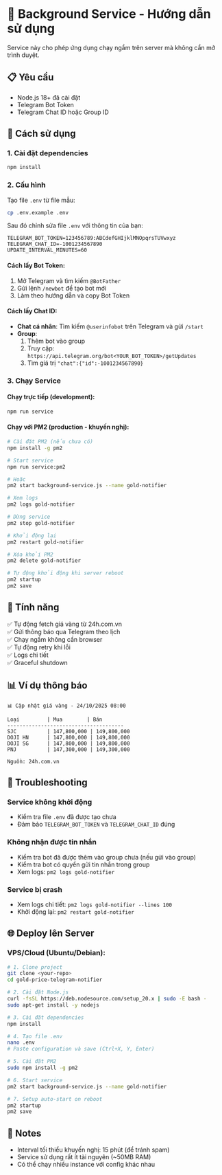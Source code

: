 # 🤖 Background Service - Hướng dẫn sử dụng

Service này cho phép ứng dụng chạy ngầm trên server mà không cần mở trình duyệt.

## 📋 Yêu cầu

- Node.js 18+ đã cài đặt
- Telegram Bot Token
- Telegram Chat ID hoặc Group ID

## 🚀 Cách sử dụng

### 1. Cài đặt dependencies

```bash
npm install
```

### 2. Cấu hình

Tạo file `.env` từ file mẫu:

```bash
cp .env.example .env
```

Sau đó chỉnh sửa file `.env` với thông tin của bạn:

```env
TELEGRAM_BOT_TOKEN=123456789:ABCdefGHIjklMNOpqrsTUVwxyz
TELEGRAM_CHAT_ID=-1001234567890
UPDATE_INTERVAL_MINUTES=60
```

#### Cách lấy Bot Token:
1. Mở Telegram và tìm kiếm `@BotFather`
2. Gửi lệnh `/newbot` để tạo bot mới
3. Làm theo hướng dẫn và copy Bot Token

#### Cách lấy Chat ID:
- **Chat cá nhân**: Tìm kiếm `@userinfobot` trên Telegram và gửi `/start`
- **Group**: 
  1. Thêm bot vào group
  2. Truy cập: `https://api.telegram.org/bot<YOUR_BOT_TOKEN>/getUpdates`
  3. Tìm giá trị `"chat":{"id":-1001234567890}`

### 3. Chạy Service

#### Chạy trực tiếp (development):

```bash
npm run service
```

#### Chạy với PM2 (production - khuyến nghị):

```bash
# Cài đặt PM2 (nếu chưa có)
npm install -g pm2

# Start service
npm run service:pm2

# Hoặc
pm2 start background-service.js --name gold-notifier

# Xem logs
pm2 logs gold-notifier

# Dừng service
pm2 stop gold-notifier

# Khởi động lại
pm2 restart gold-notifier

# Xóa khỏi PM2
pm2 delete gold-notifier

# Tự động khởi động khi server reboot
pm2 startup
pm2 save
```

## 🎯 Tính năng

✅ Tự động fetch giá vàng từ 24h.com.vn  
✅ Gửi thông báo qua Telegram theo lịch  
✅ Chạy ngầm không cần browser  
✅ Tự động retry khi lỗi  
✅ Logs chi tiết  
✅ Graceful shutdown  

## 📊 Ví dụ thông báo

```
📊 Cập nhật giá vàng - 24/10/2025 08:00

Loại         | Mua        | Bán
--------------------------------------
SJC          | 147,800,000 | 149,800,000
DOJI HN      | 147,800,000 | 149,800,000
DOJI SG      | 147,800,000 | 149,800,000
PNJ          | 147,300,000 | 149,300,000

Nguồn: 24h.com.vn
```

## 🔧 Troubleshooting

### Service không khởi động
- Kiểm tra file `.env` đã được tạo chưa
- Đảm bảo `TELEGRAM_BOT_TOKEN` và `TELEGRAM_CHAT_ID` đúng

### Không nhận được tin nhắn
- Kiểm tra bot đã được thêm vào group chưa (nếu gửi vào group)
- Kiểm tra bot có quyền gửi tin nhắn trong group
- Xem logs: `pm2 logs gold-notifier`

### Service bị crash
- Xem logs chi tiết: `pm2 logs gold-notifier --lines 100`
- Khởi động lại: `pm2 restart gold-notifier`

## 🌐 Deploy lên Server

### VPS/Cloud (Ubuntu/Debian):

```bash
# 1. Clone project
git clone <your-repo>
cd gold-price-telegram-notifier

# 2. Cài đặt Node.js
curl -fsSL https://deb.nodesource.com/setup_20.x | sudo -E bash -
sudo apt-get install -y nodejs

# 3. Cài đặt dependencies
npm install

# 4. Tạo file .env
nano .env
# Paste configuration và save (Ctrl+X, Y, Enter)

# 5. Cài đặt PM2
sudo npm install -g pm2

# 6. Start service
pm2 start background-service.js --name gold-notifier

# 7. Setup auto-start on reboot
pm2 startup
pm2 save
```

## 📝 Notes

- Interval tối thiểu khuyến nghị: 15 phút (để tránh spam)
- Service sử dụng rất ít tài nguyên (~50MB RAM)
- Có thể chạy nhiều instance với config khác nhau
